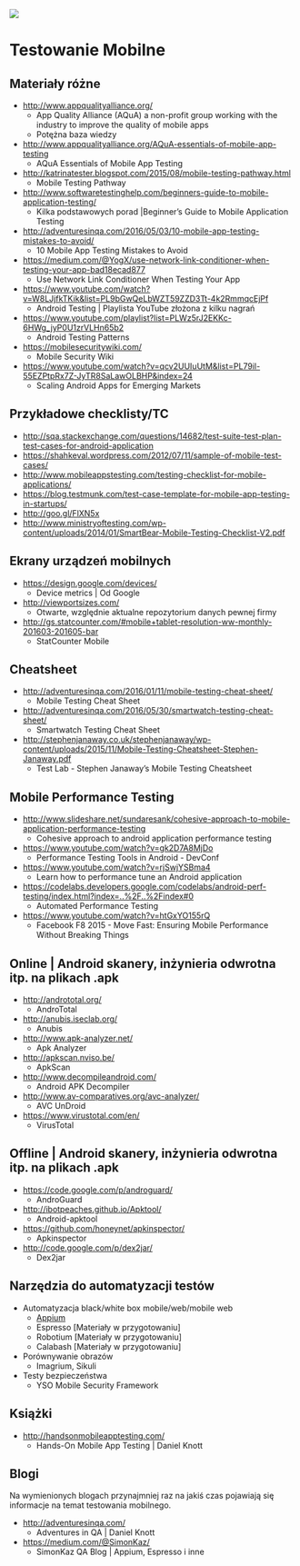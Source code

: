 [![](https://img.shields.io/badge/Facebook-%23TestowanieOprogramowania-blue.svg)](https://www.facebook.com/groups/TestowanieOprogramowania/)


# Testowanie Mobilne


## Materiały różne

* http://www.appqualityalliance.org/
   * App Quality Alliance (AQuA) a non-profit group working with the industry to improve the quality of mobile apps
   * Potężna baza wiedzy
* http://www.appqualityalliance.org/AQuA-essentials-of-mobile-app-testing
   * AQuA Essentials of Mobile App Testing
* http://katrinatester.blogspot.com/2015/08/mobile-testing-pathway.html
    * Mobile Testing Pathway
* http://www.softwaretestinghelp.com/beginners-guide-to-mobile-application-testing/
    * Kilka podstawowych porad |Beginner’s Guide to Mobile Application Testing
* http://adventuresinqa.com/2016/05/03/10-mobile-app-testing-mistakes-to-avoid/
    * 10 Mobile App Testing Mistakes to Avoid
* https://medium.com/@YogX/use-network-link-conditioner-when-testing-your-app-bad18ecad877
    * Use Network Link Conditioner When Testing Your App
* https://www.youtube.com/watch?v=W8LJjfkTKik&list=PL9bGwQeLbWZT59ZZD3Tt-4k2RmmqcEjPf
   * Android Testing | Playlista YouTube złożona z kilku nagrań
* https://www.youtube.com/playlist?list=PLWz5rJ2EKKc-6HWg_jyP0U1zrVLHn65b2
   * Android Testing Patterns
* https://mobilesecuritywiki.com/
   * Mobile Security Wiki
* https://www.youtube.com/watch?v=qcv2UUIuUtM&list=PL79il-55EZPtpRx7Z-JyTR8SaLawOLBHP&index=24
   * Scaling Android Apps for Emerging Markets


## Przykładowe checklisty/TC

* http://sqa.stackexchange.com/questions/14682/test-suite-test-plan-test-cases-for-android-application
* https://shahkeval.wordpress.com/2012/07/11/sample-of-mobile-test-cases/
* http://www.mobileappstesting.com/testing-checklist-for-mobile-applications/
* https://blog.testmunk.com/test-case-template-for-mobile-app-testing-in-startups/
* http://goo.gl/FlXN5x
* http://www.ministryoftesting.com/wp-content/uploads/2014/01/SmartBear-Mobile-Testing-Checklist-V2.pdf


## Ekrany urządzeń mobilnych

* https://design.google.com/devices/
   * Device metrics | Od Google
* http://viewportsizes.com/
   * Otwarte, względnie aktualne repozytorium danych pewnej firmy
* http://gs.statcounter.com/#mobile+tablet-resolution-ww-monthly-201603-201605-bar
   * StatCounter Mobile


## Cheatsheet

* http://adventuresinqa.com/2016/01/11/mobile-testing-cheat-sheet/
    * Mobile Testing Cheat Sheet
* http://adventuresinqa.com/2016/05/30/smartwatch-testing-cheat-sheet/
    * Smartwatch Testing Cheat Sheet
* http://stephenjanaway.co.uk/stephenjanaway/wp-content/uploads/2015/11/Mobile-Testing-Cheatsheet-Stephen-Janaway.pdf
    * Test Lab - Stephen Janaway’s Mobile Testing Cheatsheet


## Mobile Performance Testing

* http://www.slideshare.net/sundaresank/cohesive-approach-to-mobile-application-performance-testing
   * Cohesive approach to android application performance testing
* https://www.youtube.com/watch?v=gk2D7A8MjDo
   * Performance Testing Tools in Android - DevConf
* https://www.youtube.com/watch?v=rjSwjYSBma4
   * Learn how to performance tune an Android application
* https://codelabs.developers.google.com/codelabs/android-perf-testing/index.html?index=..%2F..%2Findex#0
   * Automated Performance Testing
* https://www.youtube.com/watch?v=htGxYO155rQ
   * Facebook F8 2015 - Move Fast: Ensuring Mobile Performance Without Breaking Things


## Online | Android skanery, inżynieria odwrotna itp. na plikach .apk

* http://andrototal.org/
   * AndroTotal
* http://anubis.iseclab.org/
   * Anubis
* http://www.apk-analyzer.net/
   * Apk Analyzer
* http://apkscan.nviso.be/
   * ApkScan
* http://www.decompileandroid.com/
   * Android APK Decompiler
* http://www.av-comparatives.org/avc-analyzer/
   * AVC UnDroid
* https://www.virustotal.com/en/
   * VirusTotal


## Offline | Android skanery, inżynieria odwrotna itp. na plikach .apk

* https://code.google.com/p/androguard/
   * AndroGuard
* http://ibotpeaches.github.io/Apktool/
   * Android-apktool
* https://github.com/honeynet/apkinspector/
   * Apkinspector
* http://code.google.com/p/dex2jar/
   * Dex2jar


## Narzędzia do automatyzacji testów
* Automatyzacja black/white box mobile/web/mobile web
   * [Appium](Materialy/Narzedzia/Appium.md)
   * Espresso [Materiały w przygotowaniu]
   * Robotium [Materiały w przygotowaniu]
   * Calabash [Materiały w przygotowaniu]
* Porównywanie obrazów
   * Imagrium, Sikuli
* Testy bezpieczeństwa
   * YSO Mobile Security Framework


## Książki

* http://handsonmobileapptesting.com/
   * Hands-On Mobile App Testing | Daniel Knott


## Blogi
Na wymienionych blogach przynajmniej raz na jakiś czas pojawiają się informacje na temat testowania mobilnego.

* http://adventuresinqa.com/
   * Adventures in QA | Daniel Knott
* https://medium.com/@SimonKaz/
   * SimonKaz QA Blog | Appium, Espresso i inne
